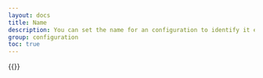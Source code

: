 ```yaml
---
layout: docs
title: Name
description: You can set the name for an configuration to identify it easily and same will be displayed in configuration list dropdown.
group: configuration
toc: true
---
```


{{<img configuration.png>}}